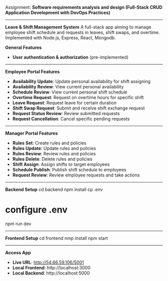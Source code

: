 
Assignment: **Software requirements analysis and design (**Full-Stack CRUD Application Development with DevOps Practices**)**


---

**Leave & Shift Management System**
A full-stack app aiming to manage employee shift schedule and requests in leaves, shift swaps, and overtime. Implemented with Node.js, Express, React, Mongodb.

**General Features**
- **User authentication & authorization** (pre-implemented)

---

**Employee Portal Features**
- **Availability Update**: Update personal availability for shift assigning
- **Availability Review**: View current personal availability
- **Schedule Review**: View current personal shift schedule
- **Overtime Request**: Request on overtime hours for specific shift
- **Leave Request**: Request leave for certain duration
- **Shift Swap Request**: Submit and receive shift exchange request
- **Request Status Review**: Review submitted requests
- **Request Cancellation**: Cancel specific pending requests

---

**Manager Portal Features**
- **Rules Set**: Create rules and policies
- **Rules Update**: Update rules and policies
- **Rules Review**: Review rules and policies
- **Rules Delete**: Delete rules and policies
- **Shift Assign**: Assign shifts to target employees
- **Schedule Publish**: Publish shift schedule to employees
- **Request Review**: Review employee requests and take actions


---

**Backend Setup**
cd backend
npm install
cp .env
# configure .env
npm run dev

---

**Frontend Setup**
cd frontend
nmp install
npm start

---

**Access App**
- **Live URL**: http://54.66.59.106/5001
- **Local Frontend**: http://localhost:3000 
- **Local Backend**: http://localhost:5000

